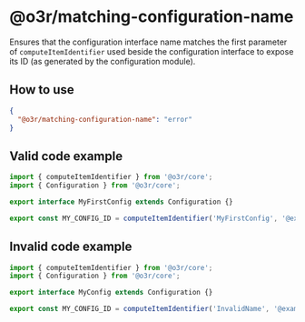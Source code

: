 # @o3r/matching-configuration-name

Ensures that the configuration interface name matches the first parameter of `computeItemIdentifier` used beside the configuration interface to expose its ID (as generated by the configuration module).

## How to use

```json
{
  "@o3r/matching-configuration-name": "error"
}
```

## Valid code example

```typescript
import { computeItemIdentifier } from '@o3r/core';
import { Configuration } from '@o3r/core';

export interface MyFirstConfig extends Configuration {}

export const MY_CONFIG_ID = computeItemIdentifier('MyFirstConfig', '@example/config');
```

## Invalid code example

```typescript
import { computeItemIdentifier } from '@o3r/core';
import { Configuration } from '@o3r/core';

export interface MyConfig extends Configuration {}

export const MY_CONFIG_ID = computeItemIdentifier('InvalidName', '@example/config');
```
